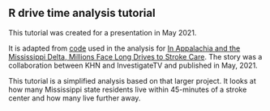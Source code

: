 ## R drive time analysis tutorial

This tutorial was created for a presentation in May 2021. 

It is adapted from [code](https://github.com/khnews/2021-delta-appalachia-stroke-access) used in the analysis for [In Appalachia and the Mississippi Delta, Millions Face Long Drives to Stroke Care](https://khn.org/news/article/appalachia-mississippi-delta-stroke-treatment-advanced-care-rural-access/). The story was a collaboration between KHN and InvestigateTV and published in May, 2021.

This tutorial is a simplified analysis based on that larger project. It looks at how many Mississippi state residents live within 45-minutes of a stroke center and how many live further away.